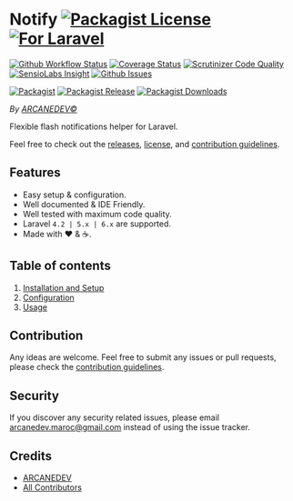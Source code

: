# Notify [![Packagist License][badge_license]](LICENSE.md) [![For Laravel][badge_laravel]][link-github-repo]

[![Github Workflow Status][badge_build]][link-github-status]
[![Coverage Status][badge_coverage]][link-scrutinizer]
[![Scrutinizer Code Quality][badge_quality]][link-scrutinizer]
[![SensioLabs Insight][badge_insight]][link-insight]
[![Github Issues][badge_issues]][link-github-issues]

[![Packagist][badge_package]][link-packagist]
[![Packagist Release][badge_release]][link-packagist]
[![Packagist Downloads][badge_downloads]][link-packagist]

*By [ARCANEDEV&copy;](http://www.arcanedev.net/)*

Flexible flash notifications helper for Laravel.

Feel free to check out the [releases](https://github.com/ARCANEDEV/Notify/releases), [license](LICENSE.md), and [contribution guidelines](CONTRIBUTING.md).

## Features

  * Easy setup &amp; configuration.
  * Well documented &amp; IDE Friendly.
  * Well tested with maximum code quality.
  * Laravel `4.2 | 5.x | 6.x` are supported.
  * Made with :heart: &amp; :coffee:.

## Table of contents

  1. [Installation and Setup](_docs/1-Installation-and-Setup.md)
  2. [Configuration](_docs/2-Configuration.md)
  3. [Usage](_docs/3-Usage.md)

## Contribution

Any ideas are welcome. Feel free to submit any issues or pull requests, please check the [contribution guidelines](CONTRIBUTING.md).

## Security

If you discover any security related issues, please email arcanedev.maroc@gmail.com instead of using the issue tracker.

## Credits

- [ARCANEDEV][link-author]
- [All Contributors][link-contributors]

[badge_license]:   http://img.shields.io/packagist/l/arcanedev/notify.svg?style=flat-square
[badge_laravel]:   https://img.shields.io/badge/Laravel-4.2|5.x|6.x-orange.svg?style=flat-square
[badge_build]:     https://img.shields.io/github/workflow/status/ARCANEDEV/Notify/run-tests?style=flat-square
[badge_coverage]:  https://img.shields.io/scrutinizer/coverage/g/ARCANEDEV/Notify.svg?style=flat-square
[badge_quality]:   https://img.shields.io/scrutinizer/g/ARCANEDEV/Notify.svg?style=flat-square
[badge_insight]:   https://img.shields.io/sensiolabs/i/fd28f55f-20e1-48d2-aa63-18a0857d4fae.svg?style=flat-square
[badge_issues]:    http://img.shields.io/github/issues/ARCANEDEV/Notify.svg?style=flat-square
[badge_package]:   https://img.shields.io/badge/package-arcanedev/notify-blue.svg?style=flat-square
[badge_release]:   https://img.shields.io/packagist/v/arcanedev/notify.svg?style=flat-square
[badge_downloads]: https://img.shields.io/packagist/dt/arcanedev/notify.svg?style=flat-square

[link-author]:        https://github.com/arcanedev-maroc
[link-github-repo]:   https://github.com/ARCANEDEV/Notify
[link-github-status]: https://github.com/ARCANEDEV/Notify/actions
[link-github-issues]: https://github.com/ARCANEDEV/Notify/issues
[link-contributors]:  https://github.com/ARCANEDEV/Notify/graphs/contributors
[link-packagist]:     https://packagist.org/packages/arcanedev/notify
[link-scrutinizer]:   https://scrutinizer-ci.com/g/ARCANEDEV/Notify/?branch=master
[link-insight]:       https://insight.sensiolabs.com/projects/fd28f55f-20e1-48d2-aa63-18a0857d4fae
